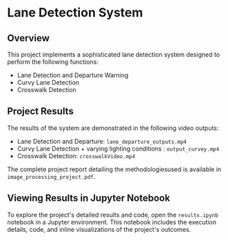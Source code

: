 # Lane Detection System

## Overview
This project implements a sophisticated lane detection system designed to perform the following functions:
- Lane Detection and Departure Warning
- Curvy Lane Detection
- Crosswalk Detection


## Project Results

The results of the system are demonstrated in the following video outputs:
- Lane Detection and Departure: `lane_departure_outputs.mp4`
- Curvy Lane Detection + varying lighting conditions : `output_curvey.mp4`
- Crosswalk Detection: `crosswalkVideo.mp4`

The complete project report detailing the methodologiesused is available in `image_processing_project.pdf`.

## Viewing Results in Jupyter Notebook

To explore the project's detailed results and code, open the `results.ipynb` notebook in a Jupyter environment. This notebook includes the execution details, code, and inline visualizations of the project's outcomes.
